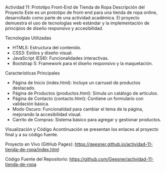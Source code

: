 Actividad 11: Prototipo Front-End de Tienda de Ropa
Descripción del Proyecto
Este es un prototipo de front-end para una tienda de ropa online, desarrollado como parte de una actividad académica. El proyecto demuestra el uso de tecnologías web estándar y la implementación de principios de diseño responsivo y accesibilidad.

Tecnologías Utilizadas
- HTML5: Estructura del contenido.
- CSS3: Estilos y diseño visual.
- JavaScript (ES6): Funcionalidades interactivas.
- Bootstrap 5: Framework para el diseño responsivo y la maquetación.

Características Principales
- Página de Inicio (index.html): Incluye un carrusel de productos destacado.
- Página de Productos (productos.html): Simula un catálogo de artículos.
- Página de Contacto (contacto.html): Contiene un formulario con validación básica.
- Modo Oscuro: Funcionalidad para cambiar el tema de la página, mejorando la accesibilidad visual.
- Carrito de Compras: Sistema básico para agregar y gestionar productos.

Visualización y Código
Acontinuación se presentan los enlaces al proyecto final y a su código fuente.

Proyecto en Vivo (GitHub Pages):
https://geesner.github.io/actividad-11-tienda-de-ropa/index.html

Código Fuente del Repositorio:
https://github.com/Geesner/actividad-11-tienda-de-ropa
